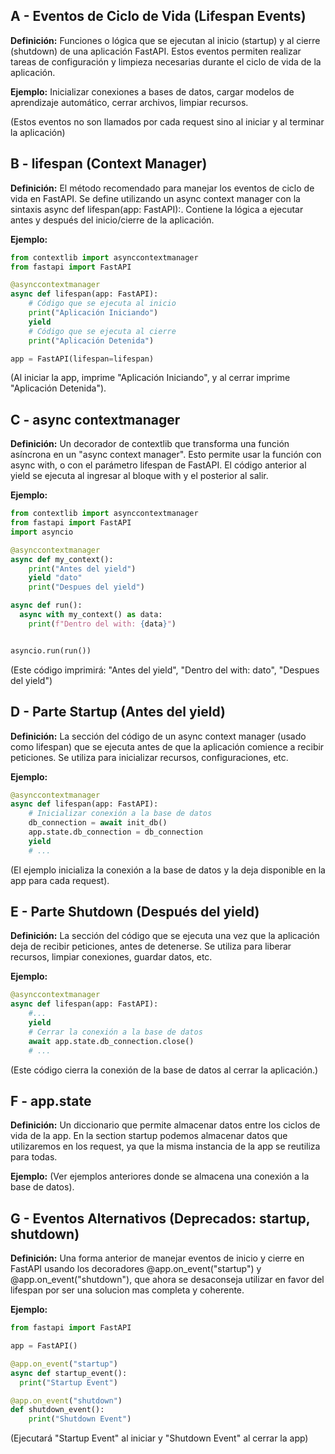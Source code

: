 ## A - Eventos de Ciclo de Vida (Lifespan Events)

**Definición:** Funciones o lógica que se ejecutan al inicio (startup) y al cierre (shutdown) de una aplicación FastAPI. Estos eventos permiten realizar tareas de configuración y limpieza necesarias durante el ciclo de vida de la aplicación.

**Ejemplo:** Inicializar conexiones a bases de datos, cargar modelos de aprendizaje automático, cerrar archivos, limpiar recursos.

(Estos eventos no son llamados por cada request sino al iniciar y al terminar la aplicación)

## B - lifespan (Context Manager)

**Definición:** El método recomendado para manejar los eventos de ciclo de vida en FastAPI. Se define utilizando un async context manager con la sintaxis async def lifespan(app: FastAPI):. Contiene la lógica a ejecutar antes y después del inicio/cierre de la aplicación.

**Ejemplo:**

```Python
from contextlib import asynccontextmanager
from fastapi import FastAPI

@asynccontextmanager
async def lifespan(app: FastAPI):
    # Código que se ejecuta al inicio
    print("Aplicación Iniciando")
    yield
    # Código que se ejecuta al cierre
    print("Aplicación Detenida")

app = FastAPI(lifespan=lifespan)
```

(Al iniciar la app, imprime "Aplicación Iniciando", y al cerrar imprime "Aplicación Detenida").

## C - async contextmanager

**Definición:** Un decorador de contextlib que transforma una función asíncrona en un "async context manager". Esto permite usar la función con async with, o con el parámetro lifespan de FastAPI. El código anterior al yield se ejecuta al ingresar al bloque with y el posterior al salir.

**Ejemplo:**

```Python
from contextlib import asynccontextmanager
from fastapi import FastAPI
import asyncio

@asynccontextmanager
async def my_context():
    print("Antes del yield")
    yield "dato"
    print("Despues del yield")

async def run():
  async with my_context() as data:
    print(f"Dentro del with: {data}")


asyncio.run(run())
```

(Este código imprimirá: "Antes del yield", "Dentro del with: dato", "Despues del yield")

## D - Parte Startup (Antes del yield)

**Definición:** La sección del código de un async context manager (usado como lifespan) que se ejecuta antes de que la aplicación comience a recibir peticiones. Se utiliza para inicializar recursos, configuraciones, etc.

**Ejemplo:**

```Python
@asynccontextmanager
async def lifespan(app: FastAPI):
    # Inicializar conexión a la base de datos
    db_connection = await init_db()
    app.state.db_connection = db_connection
    yield
    # ...
```

(El ejemplo inicializa la conexión a la base de datos y la deja disponible en la app para cada request).

## E - Parte Shutdown (Después del yield)

**Definición:** La sección del código que se ejecuta una vez que la aplicación deja de recibir peticiones, antes de detenerse. Se utiliza para liberar recursos, limpiar conexiones, guardar datos, etc.

**Ejemplo:**

```Python
@asynccontextmanager
async def lifespan(app: FastAPI):
    #...
    yield
    # Cerrar la conexión a la base de datos
    await app.state.db_connection.close()
    # ...
```

(Este código cierra la conexión de la base de datos al cerrar la aplicación.)

## F - app.state

**Definición:** Un diccionario que permite almacenar datos entre los ciclos de vida de la app. En la section startup podemos almacenar datos que utilizaremos en los request, ya que la misma instancia de la app se reutiliza para todas.

**Ejemplo:**
(Ver ejemplos anteriores donde se almacena una conexión a la base de datos).

## G - Eventos Alternativos (Deprecados: startup, shutdown)

**Definición:** Una forma anterior de manejar eventos de inicio y cierre en FastAPI usando los decoradores @app.on_event("startup") y @app.on_event("shutdown"), que ahora se desaconseja utilizar en favor del lifespan por ser una solucion mas completa y coherente.

**Ejemplo:**

```Python
from fastapi import FastAPI

app = FastAPI()

@app.on_event("startup")
async def startup_event():
  print("Startup Event")

@app.on_event("shutdown")
def shutdown_event():
    print("Shutdown Event")
```

(Ejecutará "Startup Event" al iniciar y "Shutdown Event" al cerrar la app)
